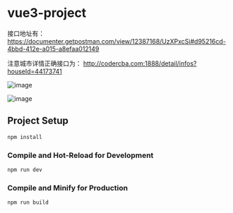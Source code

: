 # vue3-project

接口地址有：
https://documenter.getpostman.com/view/12387168/UzXPxcSi#d95216cd-4bbd-412e-a015-a8efaa012149

注意城市详情正确接口为：
http://codercba.com:1888/detail/infos?houseId=44173741


![image](https://github.com/caszca/vue3-project/blob/master/imgShow/img.png)

![image](https://github.com/caszca/vue3-project/blob/master/imgShow/img1.png)
## Project Setup

```sh
npm install
```

### Compile and Hot-Reload for Development

```sh
npm run dev
```

### Compile and Minify for Production

```sh
npm run build
```
